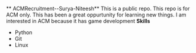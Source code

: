 ** ACMRecruitment--Surya-Niteesh**
This is a public repo.
This repo is for ACM only.
This has been a great oppurtunity for learning new things.
I am interested in ACM because it has game development
**Skills**
- Python
- Git
- Linux
